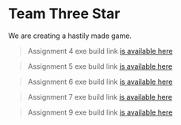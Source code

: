 # Team Three Star

We are creating a hastily made game.

> Assignment 4 exe build link [is available here](https://drive.google.com/file/d/1ql6HQkUQsSn9okolxfKPhhOj-QEDtpuJ/view?usp=sharing)

> Assignment 5 exe build link [is available here](https://drive.google.com/file/d/1SyKzo8UkNBh3tH2xa6uLFmwC61zXnSdX/view?usp=sharing)

> Assignment 6 exe build link [is available here](https://drive.google.com/file/d/1RGYTsLQ98l8aasdYhCpx8TGeff92AB-n/view?usp=sharing)

> Assignment 7 exe build link [is available here](https://drive.google.com/file/d/12jdVLY9xZT5R8vU5VFQ44uW16GCb29JY/view?usp=sharing)

> Assignment 9 exe build link [is available here](https://drive.google.com/file/d/18Uli2QmIwmDxKJHdkS5151wrn-xH8msB/view?usp=sharing)
